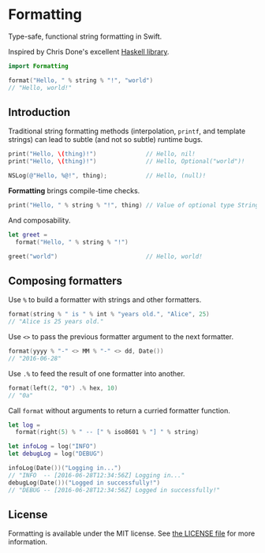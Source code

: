 # Formatting

Type-safe, functional string formatting in Swift.

Inspired by Chris Done's excellent [Haskell library](https://github.com/chrisdone/formatting).

``` swift
import Formatting

format("Hello, " % string % "!", "world")
// "Hello, world!"
```


## Introduction

Traditional string formatting methods (interpolation, `printf`, and template strings) can lead to subtle (and not so subtle) runtime bugs.

``` swift
print("Hello, \(thing)!")              // Hello, nil!
print("Hello, \(thing)!")              // Hello, Optional("world")!
```

``` objective-c
NSLog(@"Hello, %@!", thing);           // Hello, (null)!
```

**Formatting** brings compile-time checks.

``` swift
print("Hello, " % string % "!", thing) // Value of optional type String? not unwrapped
```

And composability.

``` swift
let greet =
  format("Hello, " % string % "!")

greet("world")                         // Hello, world!
```

<!-- ## Formatters -->

## Composing formatters

Use `%` to build a formatter with strings and other formatters.

``` swift
format(string % " is " % int % "years old.", "Alice", 25)
// "Alice is 25 years old."
```

Use `<>` to pass the previous formatter argument to the next formatter.

``` swift
format(yyyy % "-" <> MM % "-" <> dd, Date())
// "2016-06-28"
```

Use `.%` to feed the result of one formatter into another.

``` swift
format(left(2, "0") .% hex, 10)
// "0a"
```

Call `format` without arguments to return a curried formatter function.

``` swift
let log =
  format(right(5) % " -- [" % iso8601 % "] " % string)

let infoLog = log("INFO")
let debugLog = log("DEBUG")

infoLog(Date())("Logging in...")
// "INFO  -- [2016-06-28T12:34:56Z] Logging in..."
debugLog(Date())("Logged in successfully!")
// "DEBUG -- [2016-06-28T12:34:56Z] Logged in successfully!"
```

## License

Formatting is available under the MIT license. See [the LICENSE
file](./LICENSE.txt) for more information.
